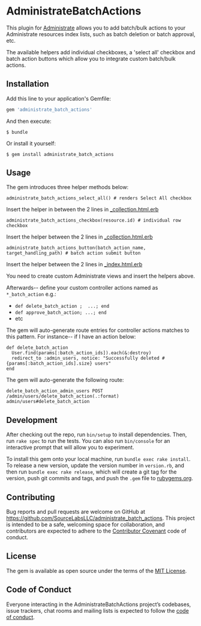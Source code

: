 # AdministrateBatchActions

This plugin for [Administrate](https://github.com/thoughtbot/administrate) allows you to add batch/bulk actions to your Administrate resources index lists, such as batch deletion or batch approval, etc.

The available helpers add individual checkboxes, a 'select all' checkbox and batch action buttons which allow you to integrate custom batch/bulk actions.

## Installation

Add this line to your application's Gemfile:

```ruby
gem 'administrate_batch_actions'
```

And then execute:

    $ bundle

Or install it yourself:

    $ gem install administrate_batch_actions

## Usage

The gem introduces three helper methods below:
```
administrate_batch_actions_select_all() # renders Select All checkbox
```
Insert the helper in between the 2 lines in [_collection.html.erb](https://github.com/thoughtbot/administrate/blob/v0.16.0/app/views/administrate/application/_collection.html.erb#L23-L24)
```
administrate_batch_actions_checkbox(resource.id) # individual row checkbox
```
Insert the helper between the 2 lines in [_collection.html.erb](https://github.com/thoughtbot/administrate/blob/v0.16.0/app/views/administrate/application/_collection.html.erb#L61-L62)
```
administrate_batch_actions_button(batch_action_name, target_handling_path) # batch action submit button
```
Insert the helper between the 2 lines in [_index.html.erb](https://github.com/thoughtbot/administrate/blob/v0.16.0/app/views/administrate/application/index.html.erb#L34)

You need to create custom Administrate views and insert the helpers above.

Afterwards-- define your custom controller actions named as `*_batch_action` e.g.:
* `def delete_batch_action ;  ...; end`
* `def approve_batch_action; ...; end`
* etc

The gem will auto-generate route entries for controller actions matches to this pattern. For instance-- if I have an action below:

```
def delete_batch_action
  User.find(params[:batch_action_ids]).each(&:destroy)
  redirect_to :admin_users, notice: "Successfully deleted #{params[:batch_action_ids].size} users"
end
```

The gem will auto-generate the following route:
```
delete_batch_action_admin_users POST  /admin/users/delete_batch_action(.:format)  admin/users#delete_batch_action
```

## Development

After checking out the repo, run `bin/setup` to install dependencies. Then, run `rake spec` to run the tests. You can also run `bin/console` for an interactive prompt that will allow you to experiment.

To install this gem onto your local machine, run `bundle exec rake install`. To release a new version, update the version number in `version.rb`, and then run `bundle exec rake release`, which will create a git tag for the version, push git commits and tags, and push the `.gem` file to [rubygems.org](https://rubygems.org).

## Contributing

Bug reports and pull requests are welcome on GitHub at https://github.com/SourceLabsLLC/administrate_batch_actions. This project is intended to be a safe, welcoming space for collaboration, and contributors are expected to adhere to the [Contributor Covenant](http://contributor-covenant.org) code of conduct.

## License

The gem is available as open source under the terms of the [MIT License](https://opensource.org/licenses/MIT).

## Code of Conduct

Everyone interacting in the AdministrateBatchActions project’s codebases, issue trackers, chat rooms and mailing lists is expected to follow the [code of conduct](https://github.com/SourceLabsLLC/administrate_batch_actions/blob/master/CODE_OF_CONDUCT.md).
